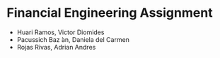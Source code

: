 # Financial Engineering Assignment


- Huari Ramos, Victor Diomides
- Pacussich Baz ́an, Daniela del Carmen
- Rojas Rivas, Adrian Andres
